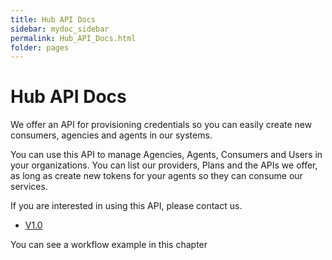 ```yaml
---
title: Hub API Docs
sidebar: mydoc_sidebar
permalink: Hub_API_Docs.html
folder: pages
---
```


# Hub API Docs

We offer an API for provisioning credentials so you can easily create new consumers, agencies and agents in our systems.

You can use this API to manage Agencies, Agents, Consumers and Users in your organizations. You can list our providers, Plans and the APIs we offer, as long as create new tokens for your agents so they can consume our services.

If you are interested in using this API, please contact us.

* [V1.0](https://hub.airgateway.net/api/static/swagger-ui/#/)

You can see a workflow example in this chapter
